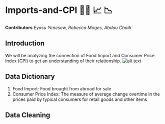 # Imports-and-CPI 🥝🥩 📈 📉
**Contributors**
  *Eyasu Yenesew, Rebecca Moges, Abdou Chaib*
  ## Introduction ##
  We will be analyzing the connection of Food Import and Consumer Price Index (CPI) to get an understanding of their relationship.
  ![alt text](image_1339836844.webp)
## Data Dictionary ## 
1. Food Import: Food brought from abroad for sale
2. Consumer Price Index: The measure of average change overtime in the prices paid by typical consumers for retail goods and other items
## Data Cleaning
